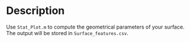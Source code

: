 # Description
Use `Stat_Plot.m` to compute the geometrical parameters of your surface. The output will be stored in `Surface_features.csv`.


